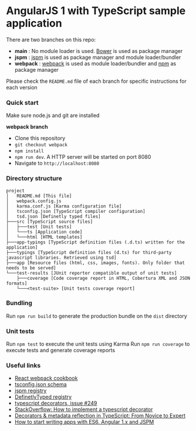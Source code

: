 # AngularJS 1 with TypeScript sample application

There are two branches on this repo:

- **main** : No module loader is used. [Bower](http://bower.io/) is used as package manager
- **jspm** : [jspm](http://jspm.io/) is used as package manager and module loader/bundler
- **webpack** : [webpack](http://webpack.github.io/) is used as module loader/bundler and [npm](https://www.npmjs.com/) as package manager

Please check the `README.md` file of each branch for specific instructions for each version

### Quick start

Make sure node.js and git are installed

**webpack branch**

* Clone this repository
* `git checkout webpack`
* `npm install`
* `npm run dev`. A HTTP server will be started on port 8080
* Navigate to `http://localhost:8080`


### Directory structure

```
project
│   README.md [This file]
│   webpack.config.js
│   karma.conf.js [Karma configuration file]
│   tsconfig.json [TypeScript compiler configuration]
│   tsd.json [Definetly typed files]
├───src [TypeScript source files]
│   ├───test [Unit tests]
│   └───ts [Application code]
│   └───html [HTML templates]
├───app-typings [TypeScript definition files (.d.ts) written for the application]
├───typings [TypeScript definition files (d.ts) for third-party javascript libraries. Retrieved using tsd]
├───app [Resource files (html, css, images, fonts). Only folder that needs to be served]
└───test-results [JUnit reporter compatible output of unit tests]
    ├───coverage [Code coverage report in HTML, Cobertura XML and JSON formats]
    └───<test-suite> [Unit tests coverage report]
```

### Bundling

Run `npm run build` to generate the production bundle on the `dist` directory

### Unit tests

Run `npm test` to execute the unit tests using Karma
Run `npm run coverage` to execute tests and generate coverage reports

### Useful links

* [React webpack cookbook](https://christianalfoni.github.io/react-webpack-cookbook/index.html)
* [tsconfig.json schema](http://json.schemastore.org/tsconfig)
* [jspm registry](http://kasperlewau.github.io/registry/#/)
* [DefinetlyTyped registry](http://definitelytyped.org/tsd/)
* [typescript decorators, issue #249](https://github.com/Microsoft/TypeScript/issues/2249)
* [StackOverflow: How to implement a typescript decorator](http://stackoverflow.com/questions/29775830/how-to-implement-a-typescript-decorator)
* [Decorators & metadata reflection in TypeScript: From Novice to Expert](http://blog.wolksoftware.com/decorators-reflection-javascript-typescript)
* [How to start writing apps with ES6, Angular 1.x and JSPM](http://martinmicunda.com/2015/02/09/how-to-start-writing-apps-with-es6-angular-1x-and-jspm/)
